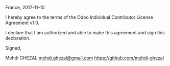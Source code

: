 France, 2017-11-10

I hereby agree to the terms of the Odoo Individual Contributor License Agreement v1.0.

I declare that I am authorized and able to make this agreement and sign this declaration.

Signed,

Mehdi GHEZAL mehdi.ghezal@gmail.com https://github.com/mehdi-ghezal
